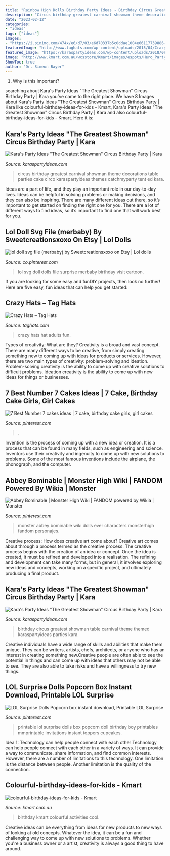 ```yaml
---
title: "Rainbow High Dolls Birthday Party Ideas ~ Birthday Circus Greatest Showman Table Carnival Theme Themed Karaspartyideas Parties Kara"
description: "Circus birthday greatest carnival showman theme decorations table parties cake circo karaspartyideas themes catchmyparty tent ed kara"
date: "2023-02-12"
categories:
- "ideas"
tags: ["ideas"]
images:
- "https://i.pinimg.com/474x/e6/d7/03/e6d70337b5c0ddae1004e66117739886--number-birthday-cakes-th-birthday.jpg"
featuredImage: "http://www.taghats.com/wp-content/uploads/2015/04/Crazy-Hat-Ideas-for-Adults.jpg"
featured_image: "https://karaspartyideas.com/wp-content/uploads/2018/09/22The-Greatest-Showman22-Circus-Birthday-Party-via-Karas-Party-Ideas-KarasPartyIdeas.com5_.jpg"
image: "http://www.kmart.com.au/wcsstore/Kmart/images/espots/Hero_Party.jpg"
ShowToc: true
author: "Dr. Simeon Bayer"
---
```



1) Why is this important?

	

		
searching about Kara&#039;s Party Ideas &quot;The Greatest Showman&quot; Circus Birthday Party | Kara you've came to the right place. We have 8 Images about Kara&#039;s Party Ideas &quot;The Greatest Showman&quot; Circus Birthday Party | Kara like colourful-birthday-ideas-for-kids - Kmart, Kara&#039;s Party Ideas &quot;The Greatest Showman&quot; Circus Birthday Party | Kara and also colourful-birthday-ideas-for-kids - Kmart. Here it is:
		
    
## Kara&#039;s Party Ideas &quot;The Greatest Showman&quot; Circus Birthday Party | Kara

<img loading=lazy src="https://karaspartyideas.com/wp-content/uploads/2018/09/22The-Greatest-Showman22-Circus-Birthday-Party-via-Karas-Party-Ideas-KarasPartyIdeas.com24.jpg" onerror="this.onerror=null;this.src='https://tse4.mm.bing.net/th?id=OIP.NwlSIVdlYb79STFuM1idJQHaLH&amp;pid=15.1';" alt="Kara&#039;s Party Ideas &quot;The Greatest Showman&quot; Circus Birthday Party | Kara">

_Source: karaspartyideas.com_

>circus birthday greatest carnival showman theme decorations table parties cake circo karaspartyideas themes catchmyparty tent ed kara. 

	

Ideas are a part of life, and they play an important role in our day-to-day lives. Ideas can be helpful in solving problems or making decisions, and they can also be inspiring. There are many different ideas out there, so it’s important to get started on finding the right one for you. There are a lot of different ways to find ideas, so it’s important to find one that will work best for you.

    
## Lol Doll Svg File (merbaby) By Sweetcreationsxoxo On Etsy | Lol Dolls

<img loading=lazy src="https://i.pinimg.com/736x/54/be/de/54bedeb6c9d738dd219c44cb05c05e05.jpg" onerror="this.onerror=null;this.src='https://tse3.mm.bing.net/th?id=OIP.qMxEWW0T2wuFRuaKtkA_JgHaJ4&amp;pid=15.1';" alt="lol doll svg file (merbaby) by Sweetcreationsxoxo on Etsy | Lol dolls">

_Source: co.pinterest.com_

>lol svg doll dolls file surprise merbaby birthday visit cartoon. 

	

If you are looking for some easy and funDIY projects, then look no further! Here are five easy, fun ideas that can help you get started: 

    
## Crazy Hats – Tag Hats

<img loading=lazy src="http://www.taghats.com/wp-content/uploads/2015/04/Crazy-Hat-Ideas-for-Adults.jpg" onerror="this.onerror=null;this.src='https://tse4.mm.bing.net/th?id=OIP._fWMJK2ddvT1gX7Jvgy1OQAAAA&amp;pid=15.1';" alt="Crazy Hats – Tag Hats">

_Source: taghats.com_

>crazy hats hat adults fun. 

	

Types of creativity: What are they?
Creativity is a broad and vast concept. There are many different ways to be creative, from simply creating something new to coming up with ideas for products or services. However, there are two main types of creativity: problem-solving and ideation. Problem-solving creativity is the ability to come up with creative solutions to difficult problems. Ideation creativity is the ability to come up with new ideas for things or businesses.

    
## 7 Best Number 7 Cakes Ideas | 7 Cake, Birthday Cake Girls, Girl Cakes

<img loading=lazy src="https://i.pinimg.com/474x/e6/d7/03/e6d70337b5c0ddae1004e66117739886--number-birthday-cakes-th-birthday.jpg" onerror="this.onerror=null;this.src='https://tse4.mm.bing.net/th?id=OIP.dGaMU_YY42jjhTVZyVDxWwAAAA&amp;pid=15.1';" alt="7 Best Number 7 cakes ideas | 7 cake, birthday cake girls, girl cakes">

_Source: pinterest.com_

>. 

	

Invention is the process of coming up with a new idea or creation. It is a process that can be found in many fields, such as engineering and science. Inventors use their creativity and ingenuity to come up with new solutions to problems. Some of the most famous inventions include the airplane, the phonograph, and the computer.

    
## Abbey Bominable | Monster High Wiki | FANDOM Powered By Wikia | Monster

<img loading=lazy src="https://i.pinimg.com/736x/c2/87/88/c2878878a05378814ed46f968bcda571.jpg" onerror="this.onerror=null;this.src='https://tse1.mm.bing.net/th?id=OIP.QxAv5YUAGGQkc9PjaZzP2wHaOi&amp;pid=15.1';" alt="Abbey Bominable | Monster High Wiki | FANDOM powered by Wikia | Monster">

_Source: pinterest.com_

>monster abbey bominable wiki dolls ever characters monsterhigh fandom personajes. 

	

Creative process: How does creative art come about?
Creative art comes about through a process termed as the creative process. The creative process begins with the creation of an idea or concept. Once the idea is created, it must be refined and developed into a realisation. The refining and development can take many forms, but in general, it involves exploring new ideas and concepts, working on a specific project, and ultimately producing a final product.

    
## Kara&#039;s Party Ideas &quot;The Greatest Showman&quot; Circus Birthday Party | Kara

<img loading=lazy src="https://karaspartyideas.com/wp-content/uploads/2018/09/22The-Greatest-Showman22-Circus-Birthday-Party-via-Karas-Party-Ideas-KarasPartyIdeas.com5_.jpg" onerror="this.onerror=null;this.src='https://tse2.mm.bing.net/th?id=OIP.Cb6PKvpiVlpPmZ6b97-S0AHaLH&amp;pid=15.1';" alt="Kara&#039;s Party Ideas &quot;The Greatest Showman&quot; Circus Birthday Party | Kara">

_Source: karaspartyideas.com_

>birthday circus greatest showman table carnival theme themed karaspartyideas parties kara. 

	

Creative individuals have a wide range of skills and abilities that make them unique. They can be writers, artists, chefs, architects, or anyone who has an interest in creating something new.Creative people are often able to see the potential in things and can come up with ideas that others may not be able to see. They are also able to take risks and have a willingness to try new things.

    
## LOL Surprise Dolls Popcorn Box Instant Download, Printable LOL Surprise

<img loading=lazy src="https://i.pinimg.com/736x/34/68/5a/34685a0f9ec7006a9e0a5ad606eac5fe.jpg" onerror="this.onerror=null;this.src='https://tse3.mm.bing.net/th?id=OIP._e6V8ngiAGoERTeIUynvTQHaGI&amp;pid=15.1';" alt="LOL Surprise Dolls Popcorn box instant download, Printable LOL Surprise">

_Source: pinterest.com_

>printable lol surprise dolls box popcorn doll birthday boy printables mmprintable invitations instant toppers cupcakes. 

	

Idea 1: Technology can help people connect with each other
Technology can help people connect with each other in a variety of ways. It can provide a way to communicate, share information, and find common interests. However, there are a number of limitations to this technology. One limitation is the distance between people. Another limitation is the quality of the connection.

    
## Colourful-birthday-ideas-for-kids - Kmart

<img loading=lazy src="http://www.kmart.com.au/wcsstore/Kmart/images/espots/Hero_Party.jpg" onerror="this.onerror=null;this.src='https://tse3.mm.bing.net/th?id=OIP.LVzwM99ofK3DKas8T37JDgHaDR&amp;pid=15.1';" alt="colourful-birthday-ideas-for-kids - Kmart">

_Source: kmart.com.au_

>birthday kmart colourful activities cool. 

	

Creative ideas can be everything from ideas for new products to new ways of looking at old concepts. Whatever the idea, it can be a fun and challenging way to come up with new solutions to problems. Whether you're a business owner or a artist, creativity is always a good thing to have around.

